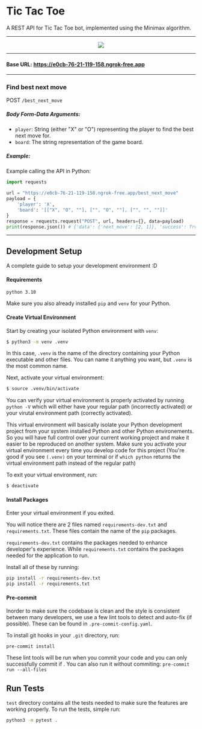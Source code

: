 # Tic Tac Toe
A REST API for Tic Tac Toe bot, implemented using the Minimax algorithm.

---

<p align="center">
  <img src="https://media.giphy.com/media/v1.Y2lkPTc5MGI3NjExZXZ6OXZodWo0NmV1ZGxzZWp5anFnMWJzemM3YXhpbnBwd3pkeWoxbyZlcD12MV9pbnRlcm5hbF9naWZfYnlfaWQmY3Q9Zw/xT3i1j9j4yMLXPDj5C/giphy.gif" />
</p>

---

#### Base URL: https://e0cb-76-21-119-158.ngrok-free.app

---

### Find best next move
POST `/best_next_move`

##### Body Form-Data Arguments:
- `player`: String (either "X" or "O") representing the player to find the best next move for.
- `board`: The string representation of the game board.

##### Example:
Example calling the API in Python:
```python
import requests

url = "https://e0cb-76-21-119-158.ngrok-free.app/best_next_move"
payload = {
    'player': 'X',
    'board': '[["X", "O", ""], ["", "O", ""], ["", "", ""]]'
}
response = requests.request("POST", url, headers={}, data=payload)
print(response.json()) # {'data': {'next_move': [2, 1]}, 'success': True}
```

---

## Development Setup

A complete guide to setup your development environment :D

#### Requirements

`python 3.10`

Make sure you also already installed `pip` and `venv` for your Python.


#### Create Virtual Environment

Start by creating your isolated Python environment with `venv`:

```bash
$ python3 -m venv .venv
```
In this case, `.venv` is the name of the directory containing your Python executable and other files. You can name it anything you want, but `.venv` is the most common name.

Next, activate your virtual environment:

```bash
$ source .venv/bin/activate
```
You can verify your virtual environment is properly activated by running `python -V` which will either have your regular path (incorrectly activated) or your virutal environment path (correctly activated).

This virtual environment will basically isolate your Python development project from your system installed Python and other Python environements. So you will have full control over your current working project and make it easier to be reproduced on another system. Make sure you activate your virtual environment every time you develop code for this project (You're good if you see `(.venv)` on your terminal or if `which python` returns the virtual environment path instead of the regular path)

To exit your virtual environment, run:

```bash
$ deactivate
```

#### Install Packages

Enter your virtual environment if you exited.

You will notice there are 2 files named `requirements-dev.txt` and `requirements.txt`. These files contain the name of the `pip` packages.

`requirements-dev.txt` contains the packages needed to enhance developer's experience. While `requirements.txt` contains the packages needed for the application to run.

Install all of these by running:

```bash
pip install -r requirements-dev.txt
pip install -r requirements.txt
```

#### Pre-commit

Inorder to make sure the codebase is clean and the style is consistent between many developers, we use a few lint tools to detect and auto-fix (if possible). These can be found in `.pre-commit-config.yaml`.

To install git hooks in your `.git` directory, run:
```
pre-commit install
```

These lint tools will be run when you commit your code and you can only successfully commit if . You can also run it without commiting: `pre-commit run --all-files`


## Run Tests

`test` directory contains all the tests needed to make sure the features are working properly. To run the tests, simple run:
```bash
python3 -m pytest .
```
